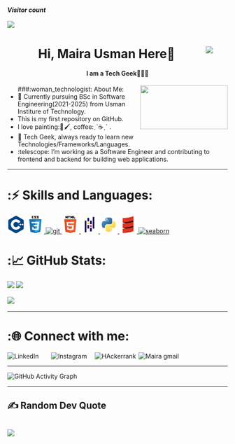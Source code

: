 
 <h5 align="left"> Visitor count <br><br><img width="120" src="https://profile-counter.glitch.me/Myrausman/count.svg" /></h5>
 
<h1 align="center">Hi, Maira Usman Here🤍 <img align="right" src="https://media.giphy.com/media/WUlplcMpOCEmTGBtBW/giphy.gif" width="50"> </h1>

<h4 align="center">I am a Tech Geek👨🏼‍💻</h4>
 <img align="right" src="https://media.giphy.com/media/dWesBcTLavkZuG35MI/giphy.gif" width="200" height="100"/>
<ul>
 ###:woman_technologist: About Me:           
 <li>👷 Currently pursuing BSc in Software Engineering(2021-2025) from Usman Institure of Technology. </li>
 <li>This is my first repository on GitHub.</li>
 <li> I love painting:🎨🖌️, coffee:ˏˋ☕ˎˊ .</li>
 <li>🌱 Tech Geek, always ready to learn new Technologies/Frameworks/Languages.</li>
 <li>:telescope: I’m working as a Software Engineer and contributing to frontend and backend for building web applications.
</ul>


<!--  <h1>
 
  <img src="https://media.giphy.com/media/hvRJCLFzcasrR4ia7z/giphy.gif" width="20px"/>
</h1> -->

 <div align="right">
 
</div>
 
 
 
---
                                                        
<div id="header" align="left">
 
  # :⚡ Skills and Languages:

 <p align="left">
<img src="https://raw.githubusercontent.com/devicons/devicon/1119b9f84c0290e0f0b38982099a2bd027a48bf1/icons/cplusplus/cplusplus-plain.svg" title="C++" alt="python" width="40" height="40"/>
 <a href="https://www.w3schools.com/css/" target="_blank" rel="noreferrer"> <img src="https://raw.githubusercontent.com/devicons/devicon/master/icons/css3/css3-original-wordmark.svg" alt="css3" width="40" height="40"/> </a> <a href="https://git-scm.com/" target="_blank" rel="noreferrer"> <img src="https://www.vectorlogo.zone/logos/git-scm/git-scm-icon.svg" alt="git" width="40" height="40"/> </a> <a href="https://www.w3.org/html/" target="_blank" rel="noreferrer"> <img src="https://raw.githubusercontent.com/devicons/devicon/master/icons/html5/html5-original-wordmark.svg" alt="html5" width="40" height="40"/> </a> <a href="https://pandas.pydata.org/" target="_blank" rel="noreferrer"> <img src="https://raw.githubusercontent.com/devicons/devicon/2ae2a900d2f041da66e950e4d48052658d850630/icons/pandas/pandas-original.svg" alt="pandas" width="40" height="40"/> </a> <a href="https://www.python.org" target="_blank" rel="noreferrer"> <img src="https://raw.githubusercontent.com/devicons/devicon/master/icons/python/python-original.svg" alt="python" width="40" height="40"/> </a> <a href="https://www.scala-lang.org" target="_blank" rel="noreferrer"> <img src="https://raw.githubusercontent.com/devicons/devicon/master/icons/scala/scala-original.svg" alt="scala" width="40" height="40"/> </a> <a href="https://seaborn.pydata.org/" target="_blank" rel="noreferrer"> <img src="https://seaborn.pydata.org/_images/logo-mark-lightbg.svg" alt="seaborn" width="40" height="40"/> </a> 

 
 # :📈 GitHub Stats:
![](https://github-readme-stats.vercel.app/api?username=Myrausman&theme=great-gatsby&hide_border=true&include_all_commits=false&count_private=false )
![](https://github-readme-streak-stats.herokuapp.com/?user=Myrausman&theme=great-gatsby&hide_border=true )<br><br>
![](https://github-readme-stats.vercel.app/api/top-langs?username=Myrausman&show_icons=true&locale=en&layout=compact&theme=dracula)
<!--   <img align="center" src=" width=60% /> -->

---
</div>                                                     
<div id="header" align="left">

  # :🌐 Connect with me:
<a href="https://www.linkedin.com/in/maira-usman-" ><img align="left" alt="LinkedIn" height="30px" width="100px" src="https://img.shields.io/badge/Linkedin-0A66C2?style=for-the-badge&logo=Linkedin&logoColor=white" /></a>
<a href="https://www.instagram.com/artistry_m57/" ><img align="left" alt="Instagram" height="30px" width="100px" src="https://img.shields.io/badge/Instagram-E4405F?style=for-the-badge&logo=instagram&logoColor=white" /></a>
<a href="https://www.linkedin.com/in/maira-usman-" ><img align="left" alt="HAckerrank" height="30px" width="100px" src="https://img.shields.io/badge/HackerRank-2EC866?style=for-the-badge&logo=HackerRank&logoColor=black" /></a>
<a href="maira.usman5703o@gmail.com"><img align="left" alt="Maira gmail" height="30px" width="100px" src="https://img.shields.io/badge/Gmail-EA4335?style=for-the-badge&logo=Gmail&logoColor=white" /></a>
 
<br />

 
---
![GitHub Activity Graph](https://activity-graph.herokuapp.com/graph?username=Myrausman&bg_color=000000&color=4ffe47&line=4fff67&point=ffffff&area=true&hide_border=true)  





  
</div>


---
## ✍️ Random Dev Quote
![](https://quotes-github-readme.vercel.app/api?type=horizontal&theme=gruvbox)
---

